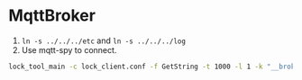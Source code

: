 # MqttBroker

1. `ln -s ../../../etc` and `ln -s ../../../log`
2. Use mqtt-spy to connect.

```sh
lock_tool_main -c lock_client.conf -f GetString -t 1000 -l 1 -k "__broker__:client2session:mqtt-spy"
```

